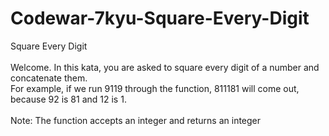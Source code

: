# Codewar-7kyu-Square-Every-Digit
Square Every Digit
<br><br>
Welcome. In this kata, you are asked to square every digit of a number and concatenate them.
<br>
For example, if we run 9119 through the function, 811181 will come out, because 92 is 81 and 12 is 1.
<br><br>
Note: The function accepts an integer and returns an integer
